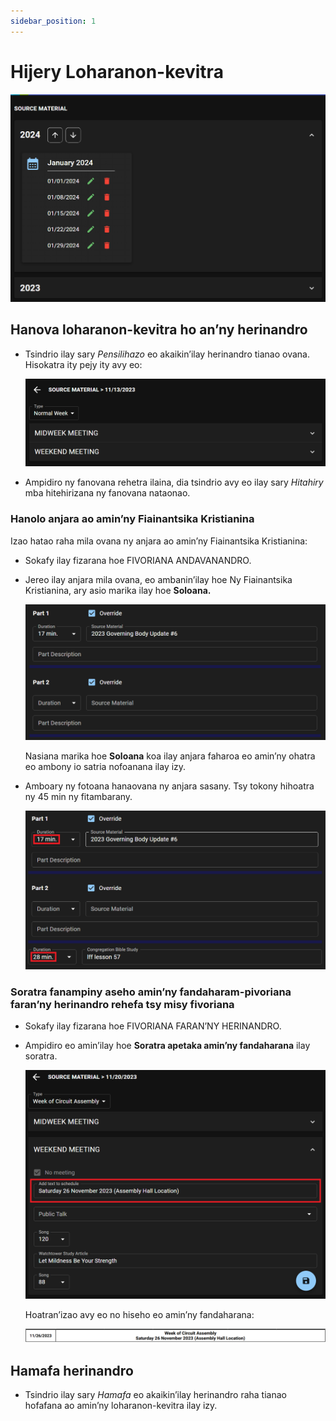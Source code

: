 ```yaml
---
sidebar_position: 1
---
```


# Hijery Loharanon-kevitra

![Source Material](./cpe_source_material.png)

## Hanova loharanon-kevitra ho an’ny herinandro

- Tsindrio ilay sary _Pensilihazo_ eo akaikin’ilay herinandro tianao ovana. Hisokatra ity pejy ity avy eo:

  ![Source Material Edit](./cpe_source_material_edit.png)

- Ampidiro ny fanovana rehetra ilaina, dia tsindrio avy eo ilay sary _Hitahiry_ mba hitehirizana ny fanovana nataonao.

### Hanolo anjara ao amin’ny Fiainantsika Kristianina

Izao hatao raha mila ovana ny anjara ao amin’ny Fiainantsika Kristianina:

- Sokafy ilay fizarana hoe FIVORIANA ANDAVANANDRO.

- Jereo ilay anjara mila ovana, eo ambanin’ilay hoe Ny Fiainantsika Kristianina, ary asio marika ilay hoe **Soloana.**

  ![Source Material Override](./cpe_source_material_override.png)

  Nasiana marika hoe **Soloana** koa ilay anjara faharoa eo amin’ny ohatra eo ambony io satria nofoanana ilay izy.

- Amboary ny fotoana hanaovana ny anjara sasany. Tsy tokony hihoatra ny 45 min ny fitambarany.

  ![Source Material LC Timings](./cpe_source_material_lc_timings.png)

### Soratra fanampiny aseho amin’ny fandaharam-pivoriana faran’ny herinandro rehefa tsy misy fivoriana

- Sokafy ilay fizarana hoe FIVORIANA FARAN’NY HERINANDRO.

- Ampidiro eo amin’ilay hoe **Soratra apetaka amin’ny fandaharana** ilay soratra.

  ![Source Material Text Schedule](./cpe_source_material_text_schedule.png)

  Hoatran’izao avy eo no hiseho eo amin’ny fandaharana:

  ![Weekend Meeting PDF](./cpe_weekend_meeting_pdf.png)

## Hamafa herinandro

- Tsindrio ilay sary _Hamafa_ eo akaikin’ilay herinandro raha tianao hofafana ao amin’ny loharanon-kevitra ilay izy.

